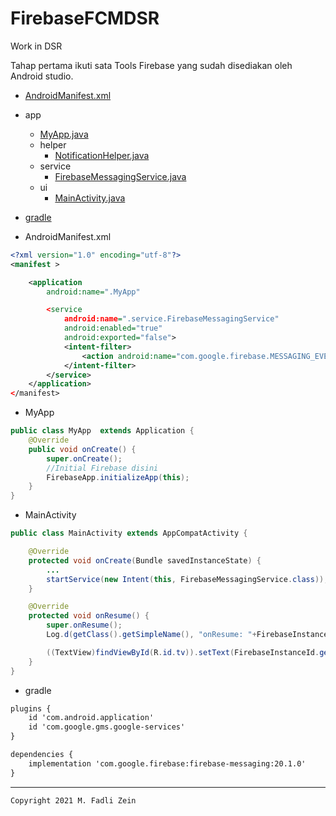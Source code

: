 # FirebaseFCMDSR
 Work in DSR

 Tahap pertama ikuti sata Tools Firebase yang sudah disediakan oleh Android studio.

- [AndroidManifest.xml](https://github.com/gzeinnumer/FirebaseFCMDSR/blob/master/app/src/main/AndroidManifest.xml)
- app
  - [MyApp.java](https://github.com/gzeinnumer/FirebaseFCMDSR/blob/master/app/src/main/java/com/gzeinnumer/firebasefcmdsr/MyApp.java)
  - helper
    -  [NotificationHelper.java](https://github.com/gzeinnumer/FirebaseFCMDSR/blob/master/app/src/main/java/com/gzeinnumer/firebasefcmdsr/helper/NotificationHelper.java)
  - service
    -  [FirebaseMessagingService.java](https://github.com/gzeinnumer/FirebaseFCMDSR/blob/master/app/src/main/java/com/gzeinnumer/firebasefcmdsr/service/FirebaseMessagingService.java)
  - ui
    -  [MainActivity.java](https://github.com/gzeinnumer/FirebaseFCMDSR/blob/master/app/src/main/java/com/gzeinnumer/firebasefcmdsr/ui/MainActivity.java)
- [gradle](https://github.com/gzeinnumer/FirebaseFCMDSR/blob/master/app/build.gradle)

- AndroidManifest.xml
```xml
<?xml version="1.0" encoding="utf-8"?>
<manifest >

    <application
        android:name=".MyApp"

        <service
            android:name=".service.FirebaseMessagingService"
            android:enabled="true"
            android:exported="false">
            <intent-filter>
                <action android:name="com.google.firebase.MESSAGING_EVENT" />
            </intent-filter>
        </service>
    </application>
</manifest>
```

- MyApp
```java
public class MyApp  extends Application {
    @Override
    public void onCreate() {
        super.onCreate();
        //Initial Firebase disini
        FirebaseApp.initializeApp(this);
    }
}
```

- MainActivity
```java
public class MainActivity extends AppCompatActivity {

    @Override
    protected void onCreate(Bundle savedInstanceState) {
        ...
        startService(new Intent(this, FirebaseMessagingService.class));
    }

    @Override
    protected void onResume() {
        super.onResume();
        Log.d(getClass().getSimpleName(), "onResume: "+FirebaseInstanceId.getInstance().getToken());

        ((TextView)findViewById(R.id.tv)).setText(FirebaseInstanceId.getInstance().getToken());
    }
}
```

- gradle
```xml
plugins {
    id 'com.android.application'
    id 'com.google.gms.google-services'
}

dependencies {
    implementation 'com.google.firebase:firebase-messaging:20.1.0'
}
```

---

```
Copyright 2021 M. Fadli Zein
```
